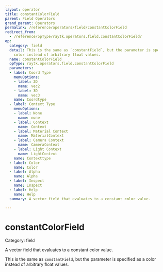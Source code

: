 ```yaml
---
layout: operator
title: constantColorField
parent: Field Operators
grand_parent: Operators
permalink: /reference/operators/field/constantColorField
redirect_from:
  - /reference/opType/raytk.operators.field.constantColorField/
op:
  category: field
  detail: This is the same as `constantField`, but the parameter is specified as a
    color instead of arbitrary float values.
  name: constantColorField
  opType: raytk.operators.field.constantColorField
  parameters:
  - label: Coord Type
    menuOptions:
    - label: 2D
      name: vec2
    - label: 3D
      name: vec3
    name: Coordtype
  - label: Context Type
    menuOptions:
    - label: None
      name: none
    - label: Context
      name: Context
    - label: Material Context
      name: MaterialContext
    - label: Camera Context
      name: CameraContext
    - label: Light Context
      name: LightContext
    name: Contexttype
  - label: Color
    name: Color
  - label: Alpha
    name: Alpha
  - label: Inspect
    name: Inspect
  - label: Help
    name: Help
  summary: A vector field that evaluates to a constant color value.

---
```


# constantColorField

Category: field



A vector field that evaluates to a constant color value.

This is the same as `constantField`, but the parameter is specified as a color instead of arbitrary float values.